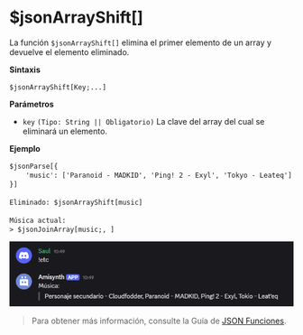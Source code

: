 
# $jsonArrayShift[]
La función `$jsonArrayShift[]` elimina el primer elemento de un array y devuelve el elemento eliminado.  

**Sintaxis**  
```plaintext
$jsonArrayShift[Key;...]
```

**Parámetros**  
- `key` `(Tipo: String || Obligatorio)` La clave del array del cual se eliminará un elemento.  

**Ejemplo**  
```plaintext
$jsonParse[{
    'music': ['Paranoid - MADKID', 'Ping! 2 - Exyl', 'Tokyo - Leateq']
}]

Eliminado: $jsonArrayShift[music]

Música actual:
> $jsonJoinArray[music;, ]
```  

![alt text](image-49.png)

> Para obtener más información, consulte la Guía de [JSON Funciones](../gen/json.md).